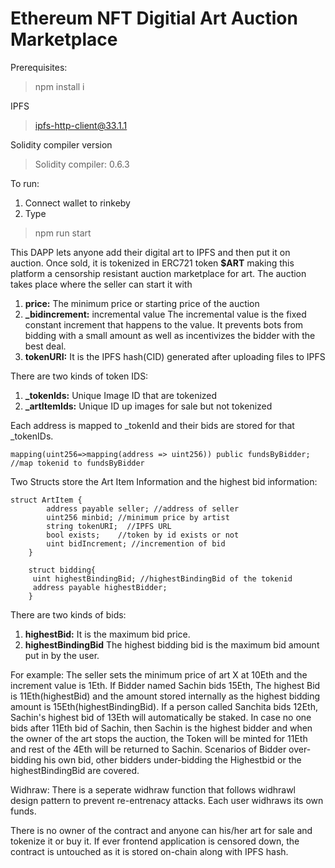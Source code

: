 # Ethereum NFT Digitial Art Auction Marketplace

Prerequisites:
>npm install i

IPFS
>ipfs-http-client@33.1.1

Solidity compiler version
>Solidity compiler: 0.6.3

To run: 
1) Connect wallet to rinkeby
2) Type
>npm run start 

This DAPP lets anyone add their digital art to IPFS and then put it on auction. Once sold, it is tokenized in ERC721 token **$ART** making this platform a censorship resistant auction marketplace for art. 
The auction takes place where the seller can start it with 
1) **price:** The minimum price or starting price of the auction 
2) **_bidincrement:** incremental value The incremental value is the fixed constant increment that happens to the value. It prevents bots from bidding with a small amount as well as incentivizes the bidder with the best deal.
3) **tokenURI:** It is the IPFS hash(CID) generated after uploading files to IPFS

There are two kinds of token IDS:
1) **_tokenIds:** Unique Image ID that are tokenized
2) **_artItemIds:** Unique ID up images for sale but not tokenized

Each address is mapped to _tokenId and their bids are stored for that _tokenIDs. 
```
mapping(uint256=>mapping(address => uint256)) public fundsByBidder; //map tokenid to fundsByBidder
```
Two Structs store the Art Item Information and the highest bid information:
``` 
struct ArtItem {
        address payable seller; //address of seller
        uint256 minbid; //minimum price by artist
        string tokenURI;  //IPFS URL
        bool exists;    //token by id exists or not
        uint bidIncrement; //incremention of bid
    }
    
    struct bidding{
     uint highestBindingBid; //highestBindingBid of the tokenid
     address payable highestBidder;
    }
```

There are two kinds of bids:
1) **highestBid:** It is the maximum bid price. 
2) **highestBindingBid** The highest bidding bid is the maximum bid amount put in by the user.

For example:
The seller sets the minimum price of art X at 10Eth and the increment value is 1Eth. If Bidder named Sachin bids 15Eth, The highest Bid is 11Eth(highestBid) and the amount stored internally as the highest bidding amount is 15Eth(highestBindingBid). 
If a person called Sanchita bids 12Eth, Sachin's highest bid of 13Eth will automatically be staked. In case no one bids after 11Eth bid of Sachin, then Sachin is the highest bidder and when the owner of the art stops the auction, the Token will be minted for 11Eth and rest of the 4Eth will be returned to Sachin. 
Scenarios of Bidder over-bidding his own bid, other bidders under-bidding the Highestbid or the highestBindingBid are covered.

Widhraw:
There is a seperate widhraw function that follows widhrawl design pattern to prevent re-entrenacy attacks. Each user widhraws its own funds. 

There is no owner of the contract and anyone can his/her art for sale and tokenize it or buy it. If ever frontend application is censored down, the contract is untouched as it is stored on-chain along with IPFS hash.
